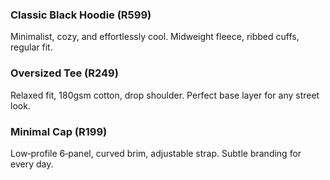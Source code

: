 ### Classic Black Hoodie (R599)
Minimalist, cozy, and effortlessly cool. Midweight fleece, ribbed cuffs, regular fit.

### Oversized Tee (R249)
Relaxed fit, 180gsm cotton, drop shoulder. Perfect base layer for any street look.

### Minimal Cap (R199)
Low‑profile 6‑panel, curved brim, adjustable strap. Subtle branding for every day.

